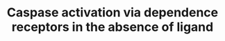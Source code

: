 ---
annotations:
- type: Pathway Ontology
  value: signaling pathway
authors:
- ReactomeTeam
- Ryanmiller
- Eweitz
description: In the presence of Netrin1, DCC and UNC5 generate attractive and repulsive
  signals to growing axons. In the absence of Netrin-1, DCC induces cell death signaling
  initiated via caspase cleavage of DCC and the interaction of caspase-9. Recent reports
  have shown that UNC5 receptors similarly induce apoptosis in the absence of Netrin-1.
  These reactions proceed without a requirement for cytochrome c release from mitochondria
  or interaction with apoptotic protease activating factor 1 (APAF1). DCC thus regulates
  an apoptosome-independent pathway for caspase activation. DCC and UNC-5 are hence
  defined as dependence receptors. Dependence receptors exhibit dual functions depending
  on the availability of ligand. They create cellular states of dependence on their
  respective ligands by either inducing apoptosis when unoccupied by the ligand, or
  inhibiting apoptosis in the presence of the ligand.  View original pathway at [http://www.reactome.org/PathwayBrowser/#DIAGRAM=418889
  Reactome].
last-edited: 2021-05-22
organisms:
- Homo sapiens
redirect_from:
- /index.php/Pathway:WP3317
- /instance/WP3317
schema-jsonld:
- '@context': https://schema.org/
  '@id': https://wikipathways.github.io/pathways/WP3317.html
  '@type': Dataset
  creator:
    '@type': Organization
    name: WikiPathways
  description: In the presence of Netrin1, DCC and UNC5 generate attractive and repulsive
    signals to growing axons. In the absence of Netrin-1, DCC induces cell death signaling
    initiated via caspase cleavage of DCC and the interaction of caspase-9. Recent
    reports have shown that UNC5 receptors similarly induce apoptosis in the absence
    of Netrin-1. These reactions proceed without a requirement for cytochrome c release
    from mitochondria or interaction with apoptotic protease activating factor 1 (APAF1).
    DCC thus regulates an apoptosome-independent pathway for caspase activation. DCC
    and UNC-5 are hence defined as dependence receptors. Dependence receptors exhibit
    dual functions depending on the availability of ligand. They create cellular states
    of dependence on their respective ligands by either inducing apoptosis when unoccupied
    by the ligand, or inhibiting apoptosis in the presence of the ligand.  View original
    pathway at [http://www.reactome.org/PathwayBrowser/#DIAGRAM=418889 Reactome].
  keywords:
  - 'DAPK2 '
  - UNC5A
  - UNC5B(413-945)
  - DCC
  - DCC:DIP13alpha:Caspase-9
  - Unc5B with death
  - CASP3(1-277) dimer
  - ADP
  - DCC(1291-1447)
  - 'UNC5A(341-842) '
  - 'DAPK1 '
  - 'CASP3(176-277) '
  - UNC5A(26-340)
  - 'CASP9(?-315) '
  - UNC5B(27-412)
  - 'DCC(26-1290) '
  - ATP
  - Cleaved Caspase-9
  - 'APPL1 '
  - Caspase-3
  - 'CASP3(1-277) '
  - domain:DAPK
  - UNC5B
  - 'UNC5B(413-945) '
  - DCC:DIP13alpha
  - 'CASP9(331-416) '
  - 'DAPK3 '
  - 'CASP3(29-175) '
  - UNC5A(341-842)
  - DCC(26-1290)
  - UNC5A:NRAGE
  - 'MAGED1 '
  - MAGED1
  - APPL1
  - DAPKs
  license: CC0
  name: Caspase activation via dependence receptors in the absence of ligand
seo: CreativeWork
title: Caspase activation via dependence receptors in the absence of ligand
wpid: WP3317
---